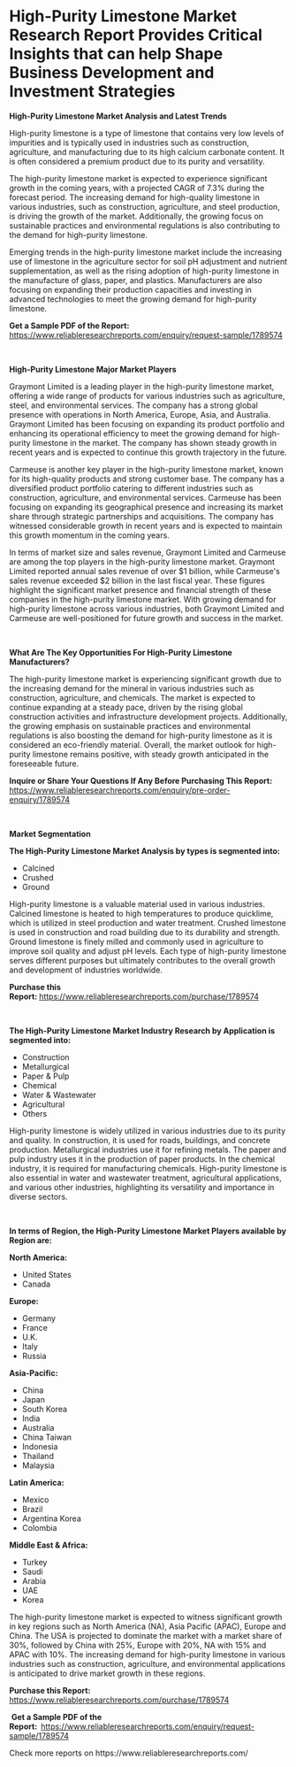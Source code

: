 <p><h1>High-Purity Limestone Market Research Report Provides Critical Insights that can help Shape Business Development and Investment Strategies</h1></p><p><strong>High-Purity Limestone Market Analysis and Latest Trends</strong></p>
<p><p>High-purity limestone is a type of limestone that contains very low levels of impurities and is typically used in industries such as construction, agriculture, and manufacturing due to its high calcium carbonate content. It is often considered a premium product due to its purity and versatility.</p><p>The high-purity limestone market is expected to experience significant growth in the coming years, with a projected CAGR of 7.3% during the forecast period. The increasing demand for high-quality limestone in various industries, such as construction, agriculture, and steel production, is driving the growth of the market. Additionally, the growing focus on sustainable practices and environmental regulations is also contributing to the demand for high-purity limestone.</p><p>Emerging trends in the high-purity limestone market include the increasing use of limestone in the agriculture sector for soil pH adjustment and nutrient supplementation, as well as the rising adoption of high-purity limestone in the manufacture of glass, paper, and plastics. Manufacturers are also focusing on expanding their production capacities and investing in advanced technologies to meet the growing demand for high-purity limestone.</p></p>
<p><strong>Get a Sample PDF of the Report:&nbsp;</strong> <a href="https://www.reliableresearchreports.com/enquiry/request-sample/1789574">https://www.reliableresearchreports.com/enquiry/request-sample/1789574</a></p>
<p>&nbsp;</p>
<p><strong>High-Purity Limestone Major Market Players</strong></p>
<p><p>Graymont Limited is a leading player in the high-purity limestone market, offering a wide range of products for various industries such as agriculture, steel, and environmental services. The company has a strong global presence with operations in North America, Europe, Asia, and Australia. Graymont Limited has been focusing on expanding its product portfolio and enhancing its operational efficiency to meet the growing demand for high-purity limestone in the market. The company has shown steady growth in recent years and is expected to continue this growth trajectory in the future.</p><p>Carmeuse is another key player in the high-purity limestone market, known for its high-quality products and strong customer base. The company has a diversified product portfolio catering to different industries such as construction, agriculture, and environmental services. Carmeuse has been focusing on expanding its geographical presence and increasing its market share through strategic partnerships and acquisitions. The company has witnessed considerable growth in recent years and is expected to maintain this growth momentum in the coming years.</p><p>In terms of market size and sales revenue, Graymont Limited and Carmeuse are among the top players in the high-purity limestone market. Graymont Limited reported annual sales revenue of over $1 billion, while Carmeuse's sales revenue exceeded $2 billion in the last fiscal year. These figures highlight the significant market presence and financial strength of these companies in the high-purity limestone market. With growing demand for high-purity limestone across various industries, both Graymont Limited and Carmeuse are well-positioned for future growth and success in the market.</p></p>
<p>&nbsp;</p>
<p><strong>What Are The Key Opportunities For High-Purity Limestone Manufacturers?</strong></p>
<p><p>The high-purity limestone market is experiencing significant growth due to the increasing demand for the mineral in various industries such as construction, agriculture, and chemicals. The market is expected to continue expanding at a steady pace, driven by the rising global construction activities and infrastructure development projects. Additionally, the growing emphasis on sustainable practices and environmental regulations is also boosting the demand for high-purity limestone as it is considered an eco-friendly material. Overall, the market outlook for high-purity limestone remains positive, with steady growth anticipated in the foreseeable future.</p></p>
<p><strong>Inquire or Share Your Questions If Any Before Purchasing This Report:</strong> <a href="https://www.reliableresearchreports.com/enquiry/pre-order-enquiry/1789574">https://www.reliableresearchreports.com/enquiry/pre-order-enquiry/1789574</a></p>
<p>&nbsp;</p>
<p><strong>Market Segmentation</strong></p>
<p><strong>The High-Purity Limestone Market Analysis by types is segmented into:</strong></p>
<p><ul><li>Calcined</li><li>Crushed</li><li>Ground</li></ul></p>
<p><p>High-purity limestone is a valuable material used in various industries. Calcined limestone is heated to high temperatures to produce quicklime, which is utilized in steel production and water treatment. Crushed limestone is used in construction and road building due to its durability and strength. Ground limestone is finely milled and commonly used in agriculture to improve soil quality and adjust pH levels. Each type of high-purity limestone serves different purposes but ultimately contributes to the overall growth and development of industries worldwide.</p></p>
<p><strong>Purchase this Report:&nbsp;</strong><a href="https://www.reliableresearchreports.com/purchase/1789574">https://www.reliableresearchreports.com/purchase/1789574</a></p>
<p>&nbsp;</p>
<p><strong>The High-Purity Limestone Market Industry Research by Application is segmented into:</strong></p>
<p><ul><li>Construction</li><li>Metallurgical</li><li>Paper & Pulp</li><li>Chemical</li><li>Water & Wastewater</li><li>Agricultural</li><li>Others</li></ul></p>
<p><p>High-purity limestone is widely utilized in various industries due to its purity and quality. In construction, it is used for roads, buildings, and concrete production. Metallurgical industries use it for refining metals. The paper and pulp industry uses it in the production of paper products. In the chemical industry, it is required for manufacturing chemicals. High-purity limestone is also essential in water and wastewater treatment, agricultural applications, and various other industries, highlighting its versatility and importance in diverse sectors.</p></p>
<p>&nbsp;</p>
<p><strong>In terms of Region, the High-Purity Limestone Market Players available by Region are:</strong></p>
<p>
    <p> <strong> North America: </strong>
        <ul>
            <li>United States</li>
            <li>Canada</li>
        </ul>
        </p> 
    <p> <strong> Europe: </strong>
        <ul>
            <li>Germany</li>
            <li>France</li>
            <li>U.K.</li>
            <li>Italy</li>
            <li>Russia</li>
        </ul>
        </p> 
    <p> <strong> Asia-Pacific: </strong>
        <ul>
            <li>China</li>
            <li>Japan</li>
            <li>South Korea</li>
            <li>India</li>
            <li>Australia</li>
            <li>China Taiwan</li>
            <li>Indonesia</li>
            <li>Thailand</li>
            <li>Malaysia</li>
        </ul>
        </p> 
    <p> <strong> Latin America: </strong>
        <ul>
            <li>Mexico</li>
            <li>Brazil</li>
            <li>Argentina Korea</li>
            <li>Colombia</li>
        </ul>
        </p> 
    <p> <strong> Middle East & Africa: </strong>
        <ul>
            <li>Turkey</li>
            <li>Saudi</li>
            <li>Arabia</li>
            <li>UAE</li>
            <li>Korea</li>
        </ul>
    </p>
    </p>
<p><p>The high-purity limestone market is expected to witness significant growth in key regions such as North America (NA), Asia Pacific (APAC), Europe and China. The USA is projected to dominate the market with a market share of 30%, followed by China with 25%, Europe with 20%, NA with 15% and APAC with 10%. The increasing demand for high-purity limestone in various industries such as construction, agriculture, and environmental applications is anticipated to drive market growth in these regions.</p></p>
<p><strong>Purchase this Report: </strong><a href="https://www.reliableresearchreports.com/purchase/1789574">https://www.reliableresearchreports.com/purchase/1789574</a></p>
<p>&nbsp;<strong>Get a Sample PDF of the Report:&nbsp;&nbsp;</strong><a href="https://www.reliableresearchreports.com/enquiry/request-sample/1789574">https://www.reliableresearchreports.com/enquiry/request-sample/1789574</a></p>
<p><strong></strong></p>
<p>Check more reports on https://www.reliableresearchreports.com/</p>